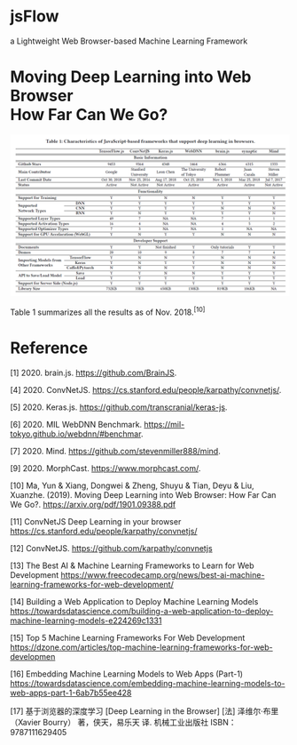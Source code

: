 # jsFlow
a Lightweight Web Browser-based Machine Learning Framework


# Moving Deep Learning into Web Browser<br>How Far Can We Go?

<div align=center>
  <img src="./img/image.png">
</div>

Table 1 summarizes all the results as of Nov. 2018.<sup>[10]</sup>
 

# Reference

[1] 2020. brain.js. https://github.com/BrainJS.

[4] 2020. ConvNetJS. https://cs.stanford.edu/people/karpathy/convnetjs/.

[5] 2020. Keras.js. https://github.com/transcranial/keras-js.

[6] 2020. MIL WebDNN Benchmark. https://mil-tokyo.github.io/webdnn/#benchmar.

[7] 2020. Mind. https://github.com/stevenmiller888/mind.

[9] 2020. MorphCast. https://www.morphcast.com/.

[10] Ma, Yun & Xiang, Dongwei & Zheng, Shuyu & Tian, Deyu & Liu, Xuanzhe. (2019). Moving Deep Learning into Web Browser: How Far Can We Go?. https://arxiv.org/pdf/1901.09388.pdf

[11] ConvNetJS Deep Learning in your browser https://cs.stanford.edu/people/karpathy/convnetjs/

[12] ConvNetJS. https://github.com/karpathy/convnetjs

[13] The Best AI & Machine Learning Frameworks to Learn for Web Development https://www.freecodecamp.org/news/best-ai-machine-learning-frameworks-for-web-development/

[14] Building a Web Application to Deploy Machine Learning Models https://towardsdatascience.com/building-a-web-application-to-deploy-machine-learning-models-e224269c1331

[15] Top 5 Machine Learning Frameworks For Web Development https://dzone.com/articles/top-machine-learning-frameworks-for-web-developmen

[16] Embedding Machine Learning Models to Web Apps (Part-1) https://towardsdatascience.com/embedding-machine-learning-models-to-web-apps-part-1-6ab7b55ee428

[17] 基于浏览器的深度学习 [Deep Learning in the Browser] [法] 泽维尔·布里（Xavier Bourry） 著，侠天，易乐天 译. 机械工业出版社 ISBN：9787111629405
